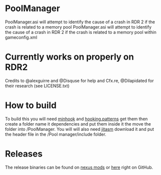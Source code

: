 # PoolManager
PoolManager.asi will attempt to identify the cause of a crash in RDR 2 if the crash is related to a memory pool PoolManager.asi will attempt to identify the cause of a crash in RDR 2 if the crash is related to a memory pool within gameconfig.xml

# Currently works on properly on RDR2

Credits to @alexguirre and @Disquse for help and Cfx.re, @Dilapidated for their research (see LICENSE.txt)

# How to build 

To build this you will need [minhook](https://github.com/TsudaKageyu/minhook) and [hooking.patterns](https://github.com/ThirteenAG/Hooking.Patterns) get them then create a folder name it dependencies and put them inside it the move the folder into /PoolManager.
You will will also need [jitasm](https://github.com/hikaru-i/jitasm) download it and put the header file in the /Pool manager/include folder.

# Releases
The release binaries can be found on [nexus mods](https://www.nexusmods.com/reddeadredemption2/mods/1310) or [here](https://github.com/TanukiTsohiko/PoolManager/releases) right on GitHub.